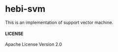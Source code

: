 # hebi-svm

This is an implementation of support vector machine.

#### LICENSE
 Apache License Version 2.0
 